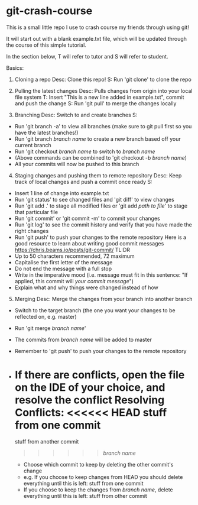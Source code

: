 # git-crash-course
This is a small little repo I use to crash course my friends through using git! 

It will start out with a blank example.txt file, which will be updated through the course of this simple tutorial.

In the section below, T will refer to tutor and S will refer to student.

Basics:

1. Cloning a repo
Desc: Clone this repo!
S: Run 'git clone' to clone the repo

2. Pulling the latest changes
Desc: Pulls changes from origin into your local file system
T: Insert "This is a new line added in example.txt", commit and push the change
S: Run 'git pull' to merge the changes locally

3. Branching
Desc: Switch to and create branches
S: 
- Run 'git branch -a' to view all branches (make sure to git pull first so you have the latest branches!)
- Run  'git branch *branch name* to create a new branch based off your current branch
- Run 'git checkout *branch name* to switch to *branch name*
- (Above commands can be combined to 'git checkout -b *branch name*)
- All your commits will now be pushed to this branch

4. Staging changes and pushing them to remote repository
Desc: Keep track of local changes and push a commit once ready
S: 
- Insert 1 line of change into example.txt
- Run 'git status' to see changed files and 'git diff' to view changes
- Run 'git add .' to stage all modified files or 'git add *path to file*' to stage that particular file 
- Run 'git commit' or 'git commit -m' to commit your changes 
- Run 'git log' to see the commit history and verify that you have made the right changes
- Run 'git push' to push your changes to the remote repository
Here is a good resource to learn about writing good commit messages https://chris.beams.io/posts/git-commit/
TL:DR
- Up to 50 characters recommended, 72 maximum
- Capitalise the first letter of the message
- Do not end the message with a full stop
- Write in the imperative mood (i.e. message must fit in this sentence: "If applied, this commit will *your commit message*")
- Explain what and why things were changed instead of how

5. Merging
Desc: Merge the changes from your branch into another branch
- Switch to the target branch (the one you want your changes to be reflected on, e.g. master)
- Run 'git merge *branch name*'
- The commits from *branch name* will be added to master
- Remember to 'git push' to push your changes to the remote repository
- If there are conflicts, open the file on the IDE of your choice, and resolve the conflict
    Resolving Conflicts:
    <<<<<< HEAD
    stuff from one commit
    =================
    stuff from another commit
    >>>>>> *branch name*

    - Choose which commit to keep by deleting the other commit's change
    - e.g. If you choose to keep changes from HEAD you should delete everything until this is left:
    stuff from one commit
    - If you choose to keep the changes from *branch name*, delete everything until this is left:
    stuff from other commit
